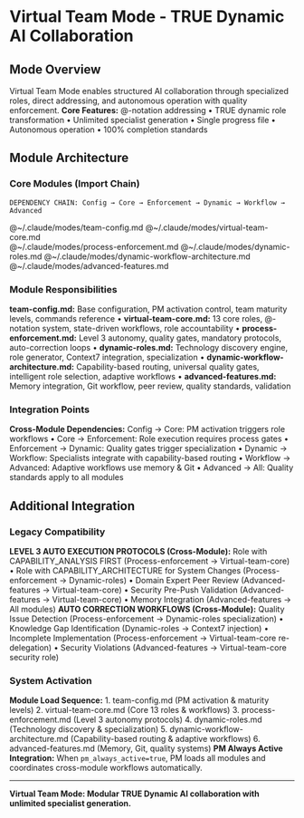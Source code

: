 # Virtual Team Mode - TRUE Dynamic AI Collaboration

<!-- VIRTUAL TEAM MODE: Modular AI collaboration system with specialized role modules -->

## Mode Overview

Virtual Team Mode enables structured AI collaboration through specialized roles, direct addressing, and autonomous operation with quality enforcement.
**Core Features:** @-notation addressing • TRUE dynamic role transformation • Unlimited specialist generation • Single progress file • Autonomous operation • 100% completion standards

## Module Architecture

### Core Modules (Import Chain)

```
DEPENDENCY CHAIN: Config → Core → Enforcement → Dynamic → Workflow → Advanced
```

@~/.claude/modes/team-config.md
@~/.claude/modes/virtual-team-core.md  
@~/.claude/modes/process-enforcement.md
@~/.claude/modes/dynamic-roles.md
@~/.claude/modes/dynamic-workflow-architecture.md
@~/.claude/modes/advanced-features.md

### Module Responsibilities
**team-config.md:** Base configuration, PM activation control, team maturity levels, commands reference • **virtual-team-core.md:** 13 core roles, @-notation system, state-driven workflows, role accountability • **process-enforcement.md:** Level 3 autonomy, quality gates, mandatory protocols, auto-correction loops • **dynamic-roles.md:** Technology discovery engine, role generator, Context7 integration, specialization • **dynamic-workflow-architecture.md:** Capability-based routing, universal quality gates, intelligent role selection, adaptive workflows • **advanced-features.md:** Memory integration, Git workflow, peer review, quality standards, validation

### Integration Points

**Cross-Module Dependencies:** Config → Core: PM activation triggers role workflows • Core → Enforcement: Role execution requires process gates • Enforcement → Dynamic: Quality gates trigger specialization • Dynamic → Workflow: Specialists integrate with capability-based routing • Workflow → Advanced: Adaptive workflows use memory & Git • Advanced → All: Quality standards apply to all modules

## Additional Integration

### Legacy Compatibility

**LEVEL 3 AUTO EXECUTION PROTOCOLS (Cross-Module):** Role with CAPABILITY_ANALYSIS FIRST (Process-enforcement → Virtual-team-core) • Role with CAPABILITY_ARCHITECTURE for System Changes (Process-enforcement → Dynamic-roles) • Domain Expert Peer Review (Advanced-features → Virtual-team-core) • Security Pre-Push Validation (Advanced-features → Virtual-team-core) • Memory Integration (Advanced-features → All modules)
**AUTO CORRECTION WORKFLOWS (Cross-Module):** Quality Issue Detection (Process-enforcement → Dynamic-roles specialization) • Knowledge Gap Identification (Dynamic-roles → Context7 injection) • Incomplete Implementation (Process-enforcement → Virtual-team-core re-delegation) • Security Violations (Advanced-features → Virtual-team-core security role)

### System Activation

**Module Load Sequence:** 1. team-config.md (PM activation & maturity levels) 2. virtual-team-core.md (Core 13 roles & workflows) 3. process-enforcement.md (Level 3 autonomy protocols) 4. dynamic-roles.md (Technology discovery & specialization) 5. dynamic-workflow-architecture.md (Capability-based routing & adaptive workflows) 6. advanced-features.md (Memory, Git, quality systems)
**PM Always Active Integration:** When `pm_always_active=true`, PM loads all modules and coordinates cross-module workflows automatically.

---

**Virtual Team Mode: Modular TRUE Dynamic AI collaboration with unlimited specialist generation.**